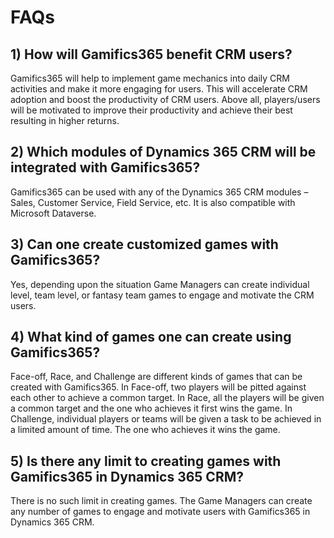 # FAQs

## 1) How will Gamifics365 benefit CRM users?

Gamifics365 will help to implement game mechanics into daily CRM activities and make it more engaging for users. This will accelerate CRM adoption and boost the productivity of CRM users. Above all, players/users will be motivated to improve their productivity and achieve their best resulting in higher returns.

## 2) Which modules of Dynamics 365 CRM will be integrated with Gamifics365?

Gamifics365 can be used with any of the Dynamics 365 CRM modules – Sales, Customer Service, Field Service, etc. It is also compatible with Microsoft Dataverse.

## 3) Can one create customized games with Gamifics365?

Yes, depending upon the situation Game Managers can create individual level, team level, or fantasy team games to engage and motivate the CRM users.

## 4) What kind of games one can create using Gamifics365?

Face-off, Race, and Challenge are different kinds of games that can be created with Gamifics365. In Face-off, two players will be pitted against each other to achieve a common target. In Race, all the players will be given a common target and the one who achieves it first wins the game. In Challenge, individual players or teams will be given a task to be achieved in a limited amount of time. The one who achieves it wins the game.

## 5) Is there any limit to creating games with Gamifics365 in Dynamics 365 CRM?

There is no such limit in creating games. The Game Managers can create any number of games to engage and motivate users with Gamifics365 in Dynamics 365 CRM.
